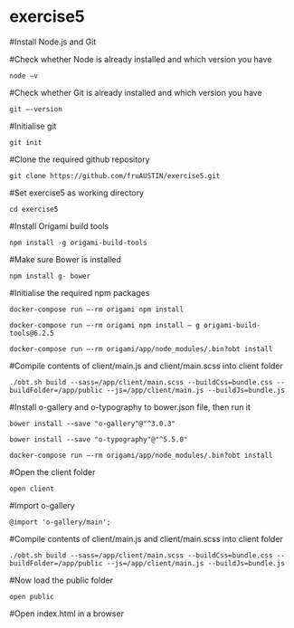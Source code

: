 # exercise5

#Install Node.js and Git

#Check whether Node is already installed and which version you have 
	
	node –v

#Check whether Git is already installed and which version you have 

	git –-version

#Initialise git 
	
	git init

#Clone the required github repository 
	
	git clone https://github.com/fruAUSTIN/exercise5.git

#Set exercise5 as working directory 

	cd exercise5

#Install Origami build tools 
	
	npm install -g origami-build-tools

#Make sure Bower is installed 
	
	npm install g- bower

#Initialise the required npm packages 
	
	docker-compose run –-rm origami npm install 
	
	docker-compose run –-rm origami npm install – g origami-build-tools@6.2.5 
	
	docker-compose run –-rm origami/app/node_modules/.bin?obt install

#Compile contents of client/main.js and client/main.scss into client folder 
	
	./obt.sh build --sass=/app/client/main.scss --buildCss=bundle.css --buildFolder=/app/public --js=/app/client/main.js --buildJs=bundle.js

#Install o-gallery and o-typography to bower.json file, then run it 
	
	bower install --save "o-gallery"@"^3.0.3" 
	
	bower install --save "o-typography"@"^5.5.0"

	docker-compose run –-rm origami/app/node_modules/.bin?obt install

#Open the client folder 
	
	open client

#Import o-gallery 
	
	@import 'o-gallery/main';

#Compile contents of client/main.js and client/main.scss into client folder 
	
	./obt.sh build --sass=/app/client/main.scss --buildCss=bundle.css --buildFolder=/app/public --js=/app/client/main.js --buildJs=bundle.js

#Now load the public folder

	open public

#Open index.html in a browser
